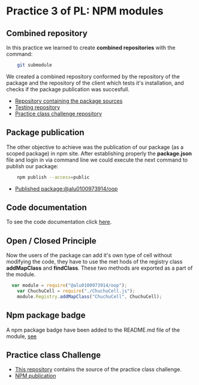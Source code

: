 # Practice 3 of PL: NPM modules
## Combined repository
In this practice we learned to create **combined repositories** with the command:
```bash
	git submodule
```
We created a combined repository conformed by the repository of the package and the repository of the client which tests it's installation, and checks if the package publication was succesfull.
* [Repository containing the package sources](https://github.com/ULL-ESIT-PL-1718/oop-alu0100973914.git)
* [Testing repository](https://github.com/ULL-ESIT-PL-1718/prueba-oop-alu0100973914.git)
* [Practice class challenge repository](https://github.com/ULL-ESIT-PL-1718/alu0100973914-ColorCell-oop-plugin.git)

## Package publication
The other objective to achieve was the publication of our package (as a scoped package)  in npm site. After establishing properly the **package.json** file and login in via command line we could execute the next command to publish our package:
```bash
	npm publish --access=public
```
* [Published package:@alu0100973914/oop](https://www.npmjs.com/package/@alu0100973914/oop)

## Code documentation
To see the code documentation click [here](https://ull-esit-pl-1718.github.io/oop-alu0100973914/).

## Open / Closed Principle
Now the users of the package can add it's own type of cell without modifying the code, they have to use the met
hods of the registry class **addMapClass** and **findClass**. These two methods are exported as a part of the module.
```js
  var module = require("@alu0100973914/oop");
	var ChuchuCell = require("./ChuchuCell.js");
	module.Registry.addMapClass("ChuchuCell", ChuchuCell);
```

## Npm package badge
A npm package badge have been added to the README.md file of the module, [see](https://github.com/ULL-ESIT-PL-1718/oop-alu0100973914.git)


## Practice class Challenge
* [This repository](https://github.com/ULL-ESIT-PL-1718/alu0100973914-ColorCell-oop-plugin.git) contains the source of the practice class challenge.
* [NPM publication](https://www.npmjs.com/package/@alu0100973914/colorcell-oop-plugin)

